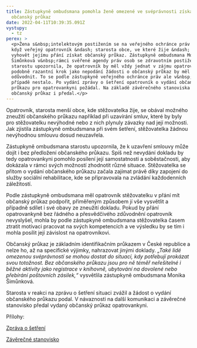```yaml
---
title: Zástupkyně ombudsmana pomohla ženě omezené ve svéprávnosti získat
  občanský průkaz
date: 2022-04-11T10:39:35.091Z
vystupy:
  - tz
perex: >
  <p>Žena s&nbsp;intelektovým postižením se na veřejného ochránce práv obrátila,
  když veřejný opatrovník &ndash; starosta obce, ve které žije &ndash; odmítl
  vyhovět jejímu přání získat občanský průkaz. Zástupkyně ombudsmana Monika
  Šimůnková v&nbsp;rámci svěřené agendy práv osob se zdravotním postižením
  starostu upozornila, že opatrovník by měl vždy jednat v zájmu opatrovance a
  podobně razantní krok jako nepodání žádosti o občanský průkaz by měl řádně
  odůvodnit. To se podle zástupkyně veřejného ochránce práv ale v&nbsp;tomto
  případě nestalo. Po vydání zprávy o šetření opatrovník o vydání občanského
  průkazu pro opatrovankyni požádal. Na základě závěrečného stanoviska jí pak
  občanský průkaz i předal.</p>
---
```

<p>Opatrovník, starosta menší obce, kde stěžovatelka žije, se obával možného zneužití občanského průkazu například při uzavírání smluv, které by byly pro stěžovatelku nevýhodné nebo z&nbsp;nich plynuly závazky nad její možnosti. Jak zjistila zástupkyně ombudsmana při svém šetření, stěžovatelka žádnou nevýhodnou smlouvu dosud neuzavřela.&nbsp;</p>

<p>Zástupkyně ombudsmana starostu upozornila, že k&nbsp;uzavření smlouvy&nbsp;může dojít i bez předložení občanského průkazu. Spíš než nevydání dokladu by tedy opatrovankyni pomohlo posílení její samostatnosti a soběstačnosti, aby dokázala v&nbsp;rámci svých možností zhodnotit různé situace. Stěžovatelka se přitom o vydání občanského průkazu začala zajímat právě díky zapojení do služby sociální rehabilitace, kde se připravovala na zvládání každodenních záležitostí.</p>

<p>Podle zástupkyně ombudsmana měl opatrovník stěžovatelku v&nbsp;přání mít občanský průkaz podpořit, přiměřeným způsobem jí vše vysvětlit a případně sdílet i své obavy ze zneužití dokladu. Pokud by přání opatrovankyně bez řádného a přesvědčivého zdůvodnění opatrovník nevyslyšel, mohla by podle zástupkyně ombudsmana stěžovatelka časem ztratit motivaci pracovat na svých kompetencích a ve výsledku by se tím i mohla posílit její závislost na opatrovníkovi.</p>

<p>Občanský průkaz je základním identifikačním průkazem v České republice<strong> </strong>a nelze ho, až na specifické výjimky, nahrazovat jinými doklady. <em>&bdquo;Také lidé omezenou svéprávností se mohou dostat do situací, kdy potřebují prokázat svou totožnost. Bez občanského průkazu jsou pro ně téměř neřešitelné i běžné aktivity jako registrace v&nbsp;knihovně, ubytování na dovolené nebo přebírání poštovních zásilek,&ldquo;</em> vysvětlila zástupkyně ombudsmana Monika Šimůnková.</p>

<p>Starosta v reakci na zprávu o šetření situaci zvážil a žádost o vydání občanského průkazu podal. V&nbsp;návaznosti na další komunikaci a závěrečné stanovisko předal vydaný občanský průkaz opatrovankyni.</p>

<p>Přílohy:</p>

<p><a href="https://eso.ochrance.cz/Nalezene/Edit/9652">Zpráva o šetření</a></p>

<p><a href="https://eso.ochrance.cz/Nalezene/Edit/9940">Závěrečné stanovisko</a></p>
